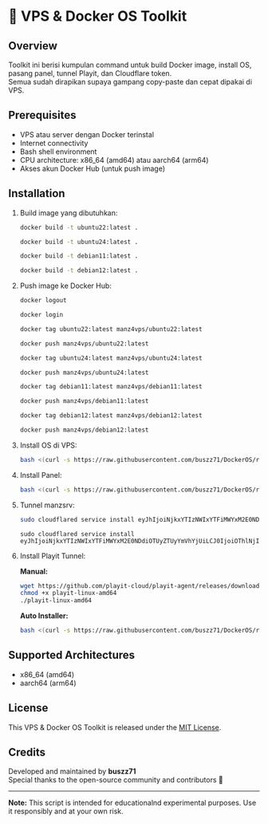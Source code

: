# 🚀 VPS & Docker OS Toolkit

## Overview

Toolkit ini berisi kumpulan command untuk build Docker image, install OS, pasang panel, tunnel Playit, dan Cloudflare token.  
Semua sudah dirapikan supaya gampang copy-paste dan cepat dipakai di VPS.

## Prerequisites

- VPS atau server dengan Docker terinstal
- Internet connectivity
- Bash shell environment
- CPU architecture: x86_64 (amd64) atau aarch64 (arm64)
- Akses akun Docker Hub (untuk push image)

## Installation

1. Build image yang dibutuhkan:

    ```sh
    docker build -t ubuntu22:latest .
    ```

    ```sh
    docker build -t ubuntu24:latest .
    ```

    ```sh
    docker build -t debian11:latest .
    ```

    ```sh
    docker build -t debian12:latest .
    ```

3. Push image ke Docker Hub:

    ```sh
    docker logout
    ```
    ```sh
    docker login
    ```

    ```sh
    docker tag ubuntu22:latest manz4vps/ubuntu22:latest
    ```
    ```sh
    docker push manz4vps/ubuntu22:latest
    ```

    ```sh
    docker tag ubuntu24:latest manz4vps/ubuntu24:latest
    ```
    ```sh
    docker push manz4vps/ubuntu24:latest
    ```

    ```sh
    docker tag debian11:latest manz4vps/debian11:latest
    ```
    ```sh
    docker push manz4vps/debian11:latest
    ```

    ```sh
    docker tag debian12:latest manz4vps/debian12:latest
    ```
    ```sh
    docker push manz4vps/debian12:latest
    ```

4. Install OS di VPS:

    ```sh
    bash <(curl -s https://raw.githubusercontent.com/buszz71/DockerOS/refs/heads/main/PilihOS-vps.sh)
    ```
5. Install Panel:

    ```sh
    bash <(curl -s https://raw.githubusercontent.com/buszz71/DockerOS/refs/heads/main/all-autoinstaller.sh)
    ```
6. Tunnel manzsrv:
   ```sh
   sudo cloudflared service install eyJhIjoiNjkxYTIzNWIxYTFiMWYxM2E0NDdiOTUyZTUyYmVhYjUiLCJ0IjoiNDlkMTgwNWEtODc2MS00MWRiLWI1ZTYtYTEyZGJiMWQ4N2U0IiwicyI6Ik0ySXhNbUUyWm1VdE1UWXhNUzAwTWprMExXSmtOVGN0TVdNeU9HTm1PREJrT0RReCJ9
   ```
   ```Dinz
   sudo cloudflared service install eyJhIjoiNjkxYTIzNWIxYTFiMWYxM2E0NDdiOTUyZTUyYmVhYjUiLCJ0IjoiOThlNjIyNTEtNzUxNS00MjIyLWEyZTQtMzAxNWFhMzg4NmI2IiwicyI6IllqQXpOREUzWVRBdE5HSmlNeTAwTkdGaUxXSTVPVGt0TVdKaU56SXlPVEl6WW1NNSJ9
   ```

6. Install Playit Tunnel:

    **Manual:**
    ```sh
    wget https://github.com/playit-cloud/playit-agent/releases/download/v0.15.26/playit-linux-amd64
    chmod +x playit-linux-amd64
    ./playit-linux-amd64
    ```

    **Auto Installer:**
    ```sh
    bash <(curl -s https://raw.githubusercontent.com/buszz71/DockerOS/refs/heads/main/playit.sh)
    ```

## Supported Architectures

- x86_64 (amd64)
- aarch64 (arm64)

## License

This VPS & Docker OS Toolkit is released under the [MIT License](LICENSE).

## Credits

Developed and maintained by **buszz71**  
Special thanks to the open-source community and contributors 🚀

---

**Note:** This script is intended for educationalnd experimental purposes. Use it responsibly and at your own risk.
